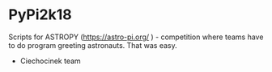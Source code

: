 # PyPi2k18
Scripts for ASTROPY (https://astro-pi.org/ ) - competition where teams have to do program greeting astronauts. That was easy.
- Ciechocinek team
